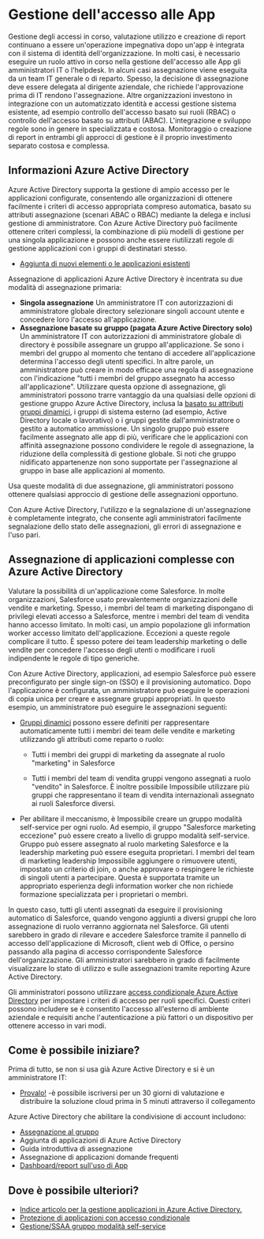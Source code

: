 <properties
  pageTitle="Gestione dell'accesso alle App utilizzando Azure Active Directory |  Microsoft Azure"
  description="Descrive come Azure Active Directory consente alle organizzazioni di specificare le App in cui ogni utente abbia accesso."
  services="active-directory"
  documentationCenter=""
  authors="femila"
  manager="femila"
  editor=""/>

 <tags
  ms.service="active-directory"
  ms.workload="identity"
  ms.tgt_pltfrm="na"
  ms.devlang="na"
  ms.topic="article"
  ms.date="10/13/2016"
  ms.author="femila"/>


# <a name="managing-access-to-apps"></a>Gestione dell'accesso alle App

Gestione degli accessi in corso, valutazione utilizzo e creazione di report continuano a essere un'operazione impegnativa dopo un'app è integrata con il sistema di identità dell'organizzazione. In molti casi, è necessario eseguire un ruolo attivo in corso nella gestione dell'accesso alle App gli amministratori IT o l'helpdesk. In alcuni casi assegnazione viene eseguita da un team IT generale o di reparto. Spesso, la decisione di assegnazione deve essere delegata al dirigente aziendale, che richiede l'approvazione prima di IT rendono l'assegnazione.  Altre organizzazioni investono in integrazione con un automatizzato identità e accessi gestione sistema esistente, ad esempio controllo dell'accesso basato sui ruoli (RBAC) o controllo dell'accesso basato su attributi (ABAC). L'integrazione e sviluppo regole sono in genere in specializzata e costosa. Monitoraggio o creazione di report in entrambi gli approcci di gestione è il proprio investimento separato costosa e complessa.

## <a name="how-does-azure-active-directory-help"></a>Informazioni Azure Active Directory

 Azure Active Directory supporta la gestione di ampio accesso per le applicazioni configurate, consentendo alle organizzazioni di ottenere facilmente i criteri di accesso appropriata compreso automatica, basato su attributi assegnazione (scenari ABAC o RBAC) mediante la delega e inclusi gestione di amministratore. Con Azure Active Directory può facilmente ottenere criteri complessi, la combinazione di più modelli di gestione per una singola applicazione e possono anche essere riutilizzati regole di gestione applicazioni con i gruppi di destinatari stesso.

 - [Aggiunta di nuovi elementi o le applicazioni esistenti](active-directory-sso-integrate-saas-apps.md)


 Assegnazione di applicazioni Azure Active Directory è incentrata su due modalità di assegnazione primaria:

- **Singola assegnazione** Un amministratore IT con autorizzazioni di amministratore globale directory selezionare singoli account utente e concedere loro l'accesso all'applicazione.
- **Assegnazione basate su gruppo (pagata Azure Active Directory solo)** Un amministratore IT con autorizzazioni di amministratore globale di directory è possibile assegnare un gruppo all'applicazione. Se sono i membri del gruppo al momento che tentano di accedere all'applicazione determina l'accesso degli utenti specifici. In altre parole, un amministratore può creare in modo efficace una regola di assegnazione con l'indicazione "tutti i membri del gruppo assegnato ha accesso all'applicazione". Utilizzare questa opzione di assegnazione, gli amministratori possono trarre vantaggio da una qualsiasi delle opzioni di gestione gruppo Azure Active Directory, inclusa la [basato su attributi gruppi dinamici](active-directory-accessmanagement-manage-groups.md), i gruppi di sistema esterno (ad esempio, Active Directory locale o lavorativo) o i gruppi gestite dall'amministratore o gestito a automatico ammissione. Un singolo gruppo può essere facilmente assegnato alle app di più, verificare che le applicazioni con affinità assegnazione possono condividere le regole di assegnazione, la riduzione della complessità di gestione globale. Si noti che gruppo nidificato appartenenze non sono supportate per l'assegnazione al gruppo in base alle applicazioni al momento.

Usa queste modalità di due assegnazione, gli amministratori possono ottenere qualsiasi approccio di gestione delle assegnazioni opportuno.

Con Azure Active Directory, l'utilizzo e la segnalazione di un'assegnazione è completamente integrato, che consente agli amministratori facilmente segnalazione dello stato delle assegnazioni, gli errori di assegnazione e l'uso pari.

## <a name="complex-application-assignment-with-azure-ad"></a>Assegnazione di applicazioni complesse con Azure Active Directory

Valutare la possibilità di un'applicazione come Salesforce. In molte organizzazioni, Salesforce usato prevalentemente organizzazioni delle vendite e marketing. Spesso, i membri del team di marketing dispongano di privilegi elevati accesso a Salesforce, mentre i membri del team di vendita hanno accesso limitato. In molti casi, un ampio popolazione gli information worker accesso limitato dell'applicazione. Eccezioni a queste regole complicare il tutto. È spesso potere dei team leadership marketing o delle vendite per concedere l'accesso degli utenti o modificare i ruoli indipendente le regole di tipo generiche.

Con Azure Active Directory, applicazioni, ad esempio Salesforce può essere preconfigurato per single sign-on (SSO) e il provisioning automatico. Dopo l'applicazione è configurata, un amministratore può eseguire le operazioni di copia unica per creare e assegnare gruppi appropriati. In questo esempio, un amministratore può eseguire le assegnazioni seguenti:

- [Gruppi dinamici](active-directory-accessmanagement-manage-groups.md) possono essere definiti per rappresentare automaticamente tutti i membri dei team delle vendite e marketing utilizzando gli attributi come reparto o ruolo:

    - Tutti i membri dei gruppi di marketing da assegnate al ruolo "marketing" in Salesforce

    - Tutti i membri del team di vendita gruppi vengono assegnati a ruolo "vendito" in Salesforce. È inoltre possibile Impossibile utilizzare più gruppi che rappresentano il team di vendita internazionali assegnato ai ruoli Salesforce diversi.

- Per abilitare il meccanismo, è Impossibile creare un gruppo modalità self-service per ogni ruolo. Ad esempio, il gruppo "Salesforce marketing eccezione" può essere creato a livello di gruppo modalità self-service. Gruppo può essere assegnato al ruolo marketing Salesforce e la leadership marketing può essere eseguita proprietari. I membri del team di marketing leadership Impossibile aggiungere o rimuovere utenti, impostato un criterio di join, o anche approvare o respingere le richieste di singoli utenti a partecipare. Questa è supportata tramite un appropriato esperienza degli information worker che non richiede formazione specializzata per i proprietari o membri.

In questo caso, tutti gli utenti assegnati da eseguire il provisioning automatico di Salesforce, quando vengono aggiunti a diversi gruppi che loro assegnazione di ruolo verranno aggiornata nel Salesforce. Gli utenti sarebbero in grado di rilevare e accedere Salesforce tramite il pannello di accesso dell'applicazione di Microsoft, client web di Office, o persino passando alla pagina di accesso corrispondente Salesforce dell'organizzazione. Gli amministratori sarebbero in grado di facilmente visualizzare lo stato di utilizzo e sulle assegnazioni tramite reporting Azure Active Directory.

Gli amministratori possono utilizzare [access condizionale Azure Active Directory](active-directory-conditional-access.md) per impostare i criteri di accesso per ruoli specifici. Questi criteri possono includere se è consentito l'accesso all'esterno di ambiente aziendale e requisiti anche l'autenticazione a più fattori o un dispositivo per ottenere accesso in vari modi.

## <a name="how-can-i-get-started"></a>Come è possibile iniziare?

Prima di tutto, se non si usa già Azure Active Directory e si è un amministratore IT:

 - [Provalo!](https://azure.microsoft.com/trial/get-started-active-directory/) -è possibile iscriversi per un 30 giorni di valutazione e distribuire la soluzione cloud prima in 5 minuti attraverso il collegamento

Azure Active Directory che abilitare la condivisione di account includono:

- [Assegnazione al gruppo](active-directory-accessmanagement-self-service-group-management.md)
- Aggiunta di applicazioni di Azure Active Directory
- Guida introduttiva di assegnazione
- Assegnazione di applicazioni domande frequenti
- [Dashboard/report sull'uso di App](active-directory-passwords-get-insights.md)

## <a name="where-can-i-learn-more"></a>Dove è possibile ulteriori?

- [Indice articolo per la gestione applicazioni in Azure Active Directory.](active-directory-apps-index.md)
- [Protezione di applicazioni con accesso condizionale](active-directory-conditional-access.md)
- [Gestione/SSAA gruppo modalità self-service](active-directory-accessmanagement-self-service-group-management.md)
